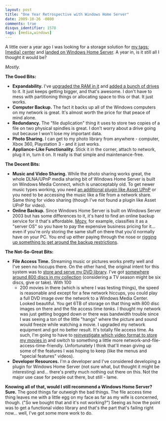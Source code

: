 ```yaml
---
layout: post
title: "One Year Retrospective with Windows Home Server"
date: 2009-10-26 -0800
comments: true
disqus_identifier: 1578
tags: [media,windows]
---
```

A little over a year ago I was looking for a storage solution for [my
tags: [media]
center](/archive/2008/09/30/overview-of-my-media-center-solution.aspx)
and [landed on Windows Home
Server](/archive/2008/08/25/windows-home-server-first-impressions.aspx).
A year in, is it still all I thought it would be?

*Mostly.*

**The Good Bits:**

- **Expandability.** I've [upgraded the RAM in
    it](/archive/2008/09/28/home-server-upgrades.aspx) and [added a
    bunch of
    drives](/archive/2009/02/04/increase-your-windows-home-server-capacity-with-esata.aspx)
    to it. It just keeps getting bigger, and that's awesome. I don't
    have to mess with partitioning things or allocating space to this or
    that. It just works.
- **Computer Backup.** The fact it backs up all of the Windows
    computers on my network is great. It's almost worth the price for
    that peace of mind alone.
- **Redundancy.** The "file duplication" thing it uses to store two
    copies of a file on two physical spindles is great. I don't worry
    about a drive going out because I won't lose my important data.
- **Photo Sharing.** I can get to my photo library from anywhere -
    computer, Xbox 360, Playstation 3 - and it just works.
- **Appliance-Like Functionality.** Stick it in the corner, attach to
    network, plug it in, turn it on. It really is that simple and
    maintenance-free.

**The Decent Bits:**

- **Music and Video Sharing.** While the photo sharing works great,
    the whole DLNA/UPnP media sharing bit of Windows Home Server is
    built on Windows Media Connect, which is unacceptably old. To get
    newer music types working, you need [an additional plugin like Asset
    UPnP](/archive/2009/08/11/stream-more-music-from-windows-home-server-with-asset-upnp.aspx)
    or you need to be accessing the music like a file from a network
    share. Same thing for video sharing (though I've not found a plugin
    like Asset UPnP for video).
- **Online Backup.** Since Windows Home Server is built on Windows
    Server 2003 but has some differences to it, it's hard to find an
    online backup service for it that's affordable.
    [Mozy](http://www.mozy.com), for example, classifies it as a "server
    OS" so you have to pay the expensive business pricing for it... even
    if you're only storing the same stuff on there that you'd normally
    have on your PC. You end up either paying through the nose or
    [rigging up something to get around the backup
    restrictions](/archive/2009/08/17/backing-up-windows-home-server-to-mozyhome.aspx).

**The Not-So-Great Bits:**

- **File Access Time.** Streaming music or pictures works pretty well
    and I've seen no hiccups there. On the other hand, the original
    intent for this system was to [store and serve my DVD
    library](/archive/2008/09/12/how-to-set-up-a-dvd-library-in-windows-media.aspx).
    I've got [somewhere around 800 discs in my
    collection](http://www.invelos.com/dvdcollection.aspx/tillig)
    (considering a TV season might be six discs, give or take). With 100
  - 200 movies in there (which is where I was testing things), the
    speed is reasonable and except for a few network hiccups, you could
    play a full DVD image over the network to a Windows Media Center.
    Looked beautiful. You get 6TB of storage on that thing with 800 disc
    images on there and the file access time *tanks*. I thought my
    network was just getting bogged down or there was bandwidth trouble
    since I was seeing a ton of the little "hangs" where the picture and
    sound would freeze while watching a movie. I upgraded my network
    equipment and got no better result. It's totally file access time.
    As such, I'm going to have to [reinvestigate which video format to
    store my movies
    in](/archive/2008/09/23/choosing-a-format-for-your-dvd-library.aspx)
    and switch to something a little more
    network-and-file-access-time-friendly. Unfortunately I think that'll
    mean giving up some of the features I was hoping to keep (like the
    menus and "special features" videos).
- **Developer Resources.** I'm a developer and I've considered
    developing a plugin for Windows Home Server (not sure what, but
    thought it might be interesting) and... there's pretty much nothing
    out there on this. Not the major use case for people out there, but
    still - lame.

**Knowing all of that, would I still recommend a Windows Home Server?
Sure.** The good things far outweigh the bad things. The file access
time thing leaves me with a little egg on my face as far as my wife is
concerned, though. ("So we bought that and it's not working?") Seeing as
how the point was to get a functional video library and that's the part
that's failing right now... well, I've got some more work to do.
